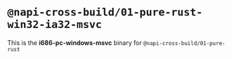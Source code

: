 # `@napi-cross-build/01-pure-rust-win32-ia32-msvc`

This is the **i686-pc-windows-msvc** binary for `@napi-cross-build/01-pure-rust`
